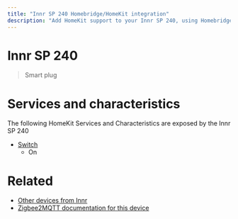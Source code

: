 ```yaml
---
title: "Innr SP 240 Homebridge/HomeKit integration"
description: "Add HomeKit support to your Innr SP 240, using Homebridge, Zigbee2MQTT and homebridge-z2m."
---
```

<!---
This file has been GENERATED using src/docgen/docgen.ts
DO NOT EDIT THIS FILE MANUALLY!
-->
# Innr SP 240
> Smart plug


# Services and characteristics
The following HomeKit Services and Characteristics are exposed by
the Innr SP 240

* [Switch](../../switch.md)
  * On


# Related
* [Other devices from Innr](../index.md#innr)
* [Zigbee2MQTT documentation for this device](https://www.zigbee2mqtt.io/devices/SP_240.html)